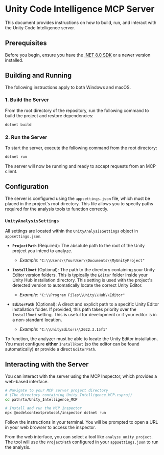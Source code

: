 # Unity Code Intelligence MCP Server

This document provides instructions on how to build, run, and interact with the Unity Code Intelligence server.

## Prerequisites

Before you begin, ensure you have the [.NET 8.0 SDK](https://dotnet.microsoft.com/download/dotnet/8.0) or a newer version installed.

## Building and Running

The following instructions apply to both Windows and macOS.

### 1. Build the Server

From the root directory of the repository, run the following command to build the project and restore dependencies:

```bash
dotnet build
```

### 2. Run the Server

To start the server, execute the following command from the root directory:

```bash
dotnet run
```

The server will now be running and ready to accept requests from an MCP client.

## Configuration

The server is configured using the `appsettings.json` file, which must be placed in the project's root directory. This file allows you to specify paths required for the analysis tools to function correctly.

### `UnityAnalysisSettings`

All settings are located within the `UnityAnalysisSettings` object in `appsettings.json`.

-   **`ProjectPath`** (Required): The absolute path to the root of the Unity project you intend to analyze.
    -   *Example*: `"C:\\Users\\YourUser\\Documents\\MyUnityProject"`

-   **`InstallRoot`** (Optional): The path to the directory containing your Unity Editor version folders. This is typically the `Editor` folder inside your Unity Hub installation directory. This setting is used with the project's detected version to automatically locate the correct Unity Editor.
    -   *Example*: `"C:\\Program Files\\Unity\\Hub\\Editor"`

-   **`EditorPath`** (Optional): A direct and explicit path to a specific Unity Editor installation folder. If provided, this path takes priority over the `InstallRoot` setting. This is useful for development or if your editor is in a non-standard location.
    -   *Example*: `"C:\\UnityEditors\\2022.3.15f1"`

To function, the analyzer must be able to locate the Unity Editor installation. You must configure **either** `InstallRoot` (so the editor can be found automatically) **or** provide a direct `EditorPath`.

## Interacting with the Server

You can interact with the server using the MCP Inspector, which provides a web-based interface.

```bash
# Navigate to your MCP server project directory
# (The directory containing Unity_Intelligence_MCP.csproj)
cd path/to/Unity_Intelligence_MCP

# Install and run the MCP Inspector
npx @modelcontextprotocol/inspector dotnet run
```

Follow the instructions in your terminal. You will be prompted to open a URL in your web browser to access the inspector.

From the web interface, you can select a tool like `analyze_unity_project`. The tool will use the `ProjectPath` configured in your `appsettings.json` to run the analysis.
